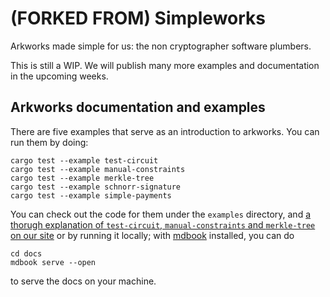 # (FORKED FROM) Simpleworks

Arkworks made simple for us: the non cryptographer software plumbers.

This is still a WIP. We will publish many more examples and documentation in the upcoming weeks.
 
## Arkworks documentation and examples

There are five examples that serve as an introduction to arkworks. You can run them by doing:

``` shell
cargo test --example test-circuit
cargo test --example manual-constraints
cargo test --example merkle-tree
cargo test --example schnorr-signature
cargo test --example simple-payments
```

You can check out the code for them under the `examples` directory, and [a thorugh explanation of `test-circuit`, `manual-constraints` and `merkle-tree` on our site](https://entropy1729.github.io/simpleworks/overview.html) or by running it locally; with [mdbook](https://rust-lang.github.io/mdBook/) installed, you can do 

```
cd docs
mdbook serve --open
```

to serve the docs on your machine.
